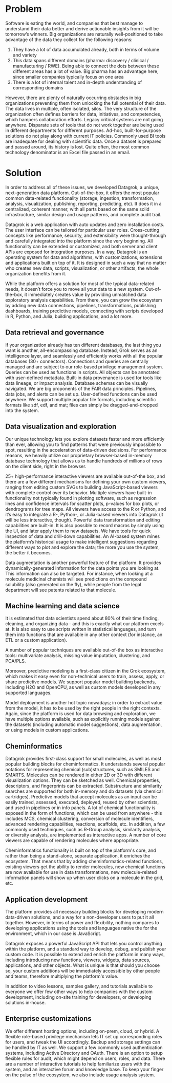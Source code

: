 <!-- TITLE: Enterprise -->
<!-- SUBTITLE: -->

# Problem

Software is eating the world, and companies that best manage to understand their data better and derive actionable
insights from it will be tomorrow’s winners. Big organizations are naturally well-positioned to take advantage of the
data they collect for the following reasons:

1. They have a lot of data accumulated already, both in terms of volume and variety
2. This data spans different domains (pharma: discovery / clinical / manufacturing / RWE). Being able to connect the
   dots between these different areas has a lot of value. Big pharma has an advantage here, since smaller companies
   typically focus on one area
3. There is a lot of internal talent and in-depth understanding of corresponding domains

However, there are plenty of naturally occurring obstacles in big organizations preventing them from unlocking the full
potential of their data. The data lives in multiple, often isolated, silos. The very structure of the organization often
defines barriers for data, initiatives, and competencies, which hampers collaboration efforts. Legacy critical systems
are not going anywhere. Disparate sets of tools that do not work together are being used in different departments for
different purposes. Ad-hoc, built-for-purpose solutions do not play along with current IT policies. Commonly used BI
tools are inadequate for dealing with scientific data. Once a dataset is prepared and passed around, its history is
lost. Quite often, the most common technology denominator is an Excel file passed in an email.

# Solution

In order to address all of these issues, we developed Datagrok, a unique, next-generation data platform. Out-of-the-box,
it offers the most popular common data-related functionality (storage, ingestion, transformation, analysis,
visualization, publishing, reporting, predicting, etc). It does it in a centralized, coherent manner, with all parts
based on the same solid infrastructure, similar design and usage patterns, and complete audit trail.

Datagrok is a web application with auto updates and zero installation costs. The user interface can be tailored for
particular user roles. Cross-cutting concepts like performance, security, and extensibility were thought-through and
carefully integrated into the platform since the very beginning. All functionality can be extended or customized, and
both server and client APIs are exposed for integration purposes. In a way, Datagrok is an operating system for data and
algorithms, with customizations, extensions and applications built on top of it. It is designed in such a way that no
matter who creates new data, scripts, visualization, or other artifacts, the whole organization benefits from it.

While the platform offers a solution for most of the typical data-related needs, it doesn’t force you to move all your
data to a new system. Out-of-the-box, it immediately creates value by providing unmatched data exploratory analysis
capabilities. From there, you can grow the ecosystem by adding new data connections, pipelines, transformations,
publishing dashboards, training predictive models, connecting with scripts developed in R, Python, and Julia, building
applications, and a lot more.

## Data retrieval and governance

If your organization already has ten different databases, the last thing you want is another, all-encompassing database. 
Instead, Grok serves as an intelligence layer, and seamlessly and efficiently works with all the popular
databases (30+ connectors). Connections and queries are centrally managed and are subject to our role-based privilege
management system. Queries can be used as functions in scripts. All objects can be annotated with user-defined metadata.
Built-in data provenance is used for tools like data lineage, or impact analysis. Database schemas can be visually
navigated. We are big proponents of the FAIR data principles. Pipelines, data jobs, and alerts can be set up.
User-defined functions can be used anywhere. We support multiple popular file formats, including scientific formats like
sdf, edf, and mat; files can simply be dragged-and-dropped into the system.

## Data visualization and exploration

Our unique technology lets you explore datasets faster and more efficiently than ever, allowing you to find patterns
that were previously impossible to spot, resulting in the acceleration of data-driven decisions. For performance
reasons, we heavily utilize our proprietary browser-based in-memory database technology that allows us to handle
hundreds of millions of rows on the client side, right in the browser.

25+ high-performance interactive viewers are available out-of-the box, and there are a few different mechanisms for
defining your own custom viewers, ranging from editing custom SVGs to building JavaScript-based viewers with complete
control over its behavior. Multiple viewers have built-in functionality not typically found in plotting software, such
as regression lines and confidence intervals for scatter plots, p-values for box plots, or dendrograms for tree maps.
All viewers have access to the R or Python, and it’s easy to integrate a R-, Python-, or Julia-based viewers into
Datagrok (it will be less interactive, though). Powerful data transformation and editing capabilities are built-in. It
is also possible to record macros by simply using the UI, and later apply them to new datasets. We have tools for quick
inspection of data and drill-down capabilities. An AI-based system mines the platform’s historical usage to make
intelligent suggestions regarding different ways to plot and explore the data; the more you use the system, the better
it becomes.

Data augmentation is another powerful feature of the platform. It provides dynamically-generated information for the
data points you are looking at. This information can also be targeted. For instance, when looking at a molecule
medicinal chemists will see predictions on the compound solubility (also generated on the fly), while people from the
legal department will see patents related to that molecule.

## Machine learning and data science

It is estimated that data scientists spend about 80% of their time finding, cleaning, and organizing data - and this is
exactly what our platform excels at. It is also easy to use scripts written in statistical languages, and turn them into
functions that are available in any other context (for instance, an ETL or a custom application).

A number of popular techniques are available out-of-the box as interactive tools: multivariate analysis, missing value
imputation, clustering, and PCA/PLS.

Moreover, predictive modeling is a first-class citizen in the Grok ecosystem, which makes it easy even for non-technical
users to train, assess, apply, or share predictive models. We support popular model building backends, including H2O and
OpenCPU, as well as custom models developed in any supported languages.

Model deployment is another hot topic nowadays; in order to extract value from the model, it has to be used by the right
people in the right contexts. Again, since the platform is used for data browsing and exploration, we have multiple
options available, such as explicitly running models against the datasets (including automatic model suggestions), data
augmentation, or using models in custom applications.

## Cheminformatics

Datagrok provides first-class support for small molecules, as well as most popular building blocks for cheminformatics.
It understands several popular notations for representing chemical
(sub)structures, such as SMILES and SMARTS. Molecules can be rendered in either 2D or 3D with different visualization
options. They can be sketched as well. Chemical properties, descriptors, and fingerprints can be extracted. Substructure
and similarity searches are supported for both in-memory and db datasets (via chemical cartridges). Predictive models
that accept molecules as an input can be easily trained, assessed, executed, deployed, reused by other scientists, and
used in pipelines or in info panels. A lot of chemical functionality is exposed in the form of functions, which can be
used from anywhere - this includes MCS, chemical clustering, conversion of molecule identifiers, advanced rendering
capabilities, reactions, scaffolds, etc. In addition, a few commonly used techniques, such as R-Group analysis,
similarity analysis, or diversity analysis, are implemented as interactive apps. A number of core viewers are capable of
rendering molecules where appropriate.

Cheminformatics functionality is built on top of the platform's core, and rather than being a stand-alone, separate
application, it enriches the ecosystem. That means that by adding cheminformatics-related functions, existing viewers
get the ability to render molecules, new chemical functions are now available for use in data transformations, new
molecule-related information panels will show up when user clicks on a molecule in the grid, etc.

## Application development

The platform provides all necessary building blocks for developing modern data-driven solutions, and a way for a
non-developer users to put it all together. However, in terms of power and flexibility, nothing compares to developing
applications using the tools and languages native the for the environment, which in our case is JavaScript.

Datagrok exposes a powerful JavaScript API that lets you control anything within the platform, and a standard way to
develop, debug, and publish your custom code. It is possible to extend and enrich the platform in many ways, including
introducing new functions, viewers, widgets, data sources, applications, and other objects. What is unique is that
should you choose so, your custom additions will be immediately accessible by other people and teams, therefore
multiplying the platform's value.

In addition to video lessons, samples gallery, and tutorials available to everyone we offer few other ways to help
companies with the custom development, including on-site training for developers, or developing solutions in-house.

## Enterprise customizations

We offer different hosting options, including on-prem, cloud, or hybrid. A flexible role-based privilege mechanism lets
IT set up corresponding roles for users, and tweak the UI accordingly. Backup and storage settings can be handled by IT
as well. We support a few commonly used authentication systems, including Active Directory and OAuth. There is an option
to setup flexible rules for audit, which might depend on users, roles, and data. There are a number of interactive
tutorials to help familiarize users with the system, and an interactive forum and knowledge base. To keep your finger on
the pulse of the ecosystem, we also include usage analysis system.
